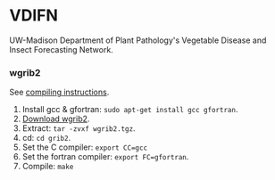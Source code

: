 VDIFN
=====

UW-Madison Department of Plant Pathology's Vegetable Disease and Insect Forecasting Network.

### wgrib2

See [compiling instructions](http://www.cpc.ncep.noaa.gov/products/wesley/wgrib2/compile_questions.html).

1. Install gcc & gfortran: `sudo apt-get install gcc gfortran`.
2. [Download wgrib2](http://www.ftp.cpc.ncep.noaa.gov/wd51we/wgrib2/wgrib2.tgz).
3. Extract: `tar -zvxf wgrib2.tgz`.
4. cd: `cd grib2`.
5. Set the C compiler: `export CC=gcc`
6. Set the fortran compiler: `export FC=gfortran`.
7. Compile: `make`
